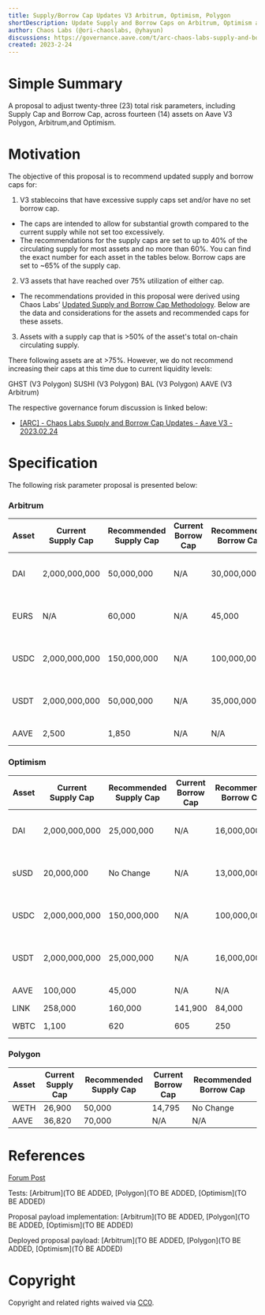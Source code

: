 ```yaml
---
title: Supply/Borrow Cap Updates V3 Arbitrum, Optimism, Polygon
shortDescription: Update Supply and Borrow Caps on Arbitrum, Optimism and Polygon on Aave V3 
author: Chaos Labs (@ori-chaoslabs, @yhayun)
discussions: https://governance.aave.com/t/arc-chaos-labs-supply-and-borrow-cap-updates-aave-v3-2023-02-24/12048
created: 2023-2-24
---
```


# Simple Summary

A proposal to adjust twenty-three (23) total risk parameters, including Supply Cap and Borrow Cap, across fourteen (14) assets on Aave V3 Polygon, Arbitrum,and Optimism.

# Motivation

The objective of this proposal is to recommend updated supply and borrow caps for:

1. V3 stablecoins that have excessive supply caps set and/or have no set borrow cap.
- The caps are intended to allow for substantial growth compared to the current supply while not set too excessively.
- The recommendations for the supply caps are set to up to 40% of the circulating supply for most assets and no more than 60%. You can find the exact number for each asset in the tables below. Borrow caps are set to ~65% of the supply cap.
2. V3 assets that have reached over 75% utilization of either cap.
- The recommendations provided in this proposal were derived using Chaos Labs’ [Updated Supply and Borrow Cap Methodology](https://governance.aave.com/t/chaos-labs-updated-supply-and-borrow-cap-methodology/11602). Below are the data and considerations for the assets and recommended caps for these assets.
3. Assets with a supply cap that is >50% of the asset's total on-chain circulating supply.

There following assets are at >75%. However, we do not recommend increasing their caps at this time due to current liquidity levels:

GHST (V3 Polygon)
SUSHI (V3 Polygon)
BAL (V3 Polygon)
AAVE (V3 Arbitrum)


The respective governance forum discussion is linked below:
- [[ARC] - Chaos Labs Supply and Borrow Cap Updates - Aave V3 - 2023.02.24](https://governance.aave.com/t/arc-chaos-labs-supply-and-borrow-cap-updates-aave-v3-2023-02-24/12048)


# Specification

The following risk parameter proposal is presented below:

### Arbitrum

| Asset | Current Supply Cap | Recommended Supply Cap | Current Borrow Cap | Recommended Borrow Cap | Notes |
| --- | --- | --- | --- | --- | --- | 
| DAI | 2,000,000,000 | 50,000,000 |  N/A | 30,000,000 | 38% of the circulating supply |
| EURS |  N/A | 60,000 |  N/A | 45,000 | 60% of the circulating supply |
| USDC |  2,000,000,000 | 150,000,000 |  N/A | 100,000,000 | 16% of the circulating supply |
| USDT |  2,000,000,000 | 50,000,000 |  N/A | 35,000,000 | 20% of the circulating supply |
|AAVE  |  2,500 | 1,850 |  N/A | N/A |freezes supply|



### Optimism

| Asset |  Current Supply Cap | Recommended Supply Cap |  Current Borrow Cap | Recommended Borrow Cap | Notes |
| --- | --- | --- | --- | --- | --- | 
| DAI |  2,000,000,000 | 25,000,000 |  N/A | 16,000,000 | 35% of the circulating supply |
| sUSD |  20,000,000 | No Change |  N/A | 13,000,000 | 25% of the circulating supply |
| USDC |  2,000,000,000 | 150,000,000 |  N/A | 100,000,000 | 43% of the circulating supply |
| USDT |  2,000,000,000 | 25,000,000 |  N/A | 16,000,000 | 47% of the circulating supply |
| AAVE |  100,000 | 45,000 |  N/A | N/A | freezes supply|
| LINK | 258,000 | 160,000 | 141,900 | 84,000 | |
| WBTC |  1,100 | 620 |  605 | 250 | freezes supply |


### Polygon

| Asset | Current Supply Cap | Recommended Supply Cap |  Current Borrow Cap | Recommended Borrow Cap |
| --- | --- | --- | --- | --- | 
| WETH |  26,900 | 50,000 |  14,795 | No Change |
| AAVE |  36,820 | 70,000 |  N/A | N/A |




# References
[Forum Post](https://governance.aave.com/t/arc-chaos-labs-supply-and-borrow-cap-updates-aave-v3-2023-02-24/12048)

Tests: [Arbitrum](TO BE ADDED, [Polygon](TO BE ADDED, [Optimism](TO BE ADDED)


Proposal payload implementation: [Arbitrum](TO BE ADDED, [Polygon](TO BE ADDED, [Optimism](TO BE ADDED)

Deployed proposal payload: [Arbitrum](TO BE ADDED, [Polygon](TO BE ADDED, [Optimism](TO BE ADDED)


# Copyright

Copyright and related rights waived via [CC0](https://creativecommons.org/publicdomain/zero/1.0/).
